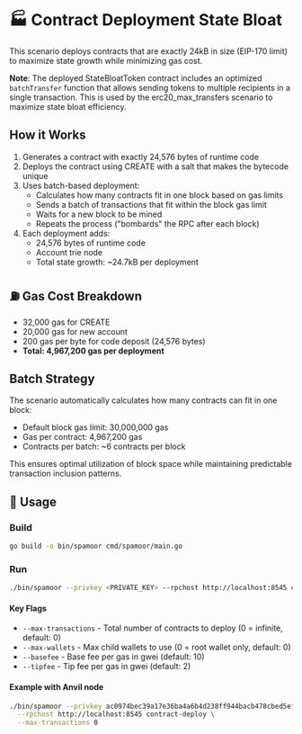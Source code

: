 # 🏭 Contract Deployment State Bloat

This scenario deploys contracts that are exactly 24kB in size (EIP-170 limit) to maximize state growth while minimizing gas cost.

**Note**: The deployed StateBloatToken contract includes an optimized `batchTransfer` function that allows sending tokens to multiple recipients in a single transaction. This is used by the erc20_max_transfers scenario to maximize state bloat efficiency.

## How it Works

1. Generates a contract with exactly 24,576 bytes of runtime code
2. Deploys the contract using CREATE with a salt that makes the bytecode unique
3. Uses batch-based deployment:
   - Calculates how many contracts fit in one block based on gas limits
   - Sends a batch of transactions that fit within the block gas limit
   - Waits for a new block to be mined
   - Repeats the process ("bombards" the RPC after each block)
4. Each deployment adds:
   - 24,576 bytes of runtime code
   - Account trie node
   - Total state growth: ~24.7kB per deployment

## ⛽ Gas Cost Breakdown

- 32,000 gas for CREATE
- 20,000 gas for new account
- 200 gas per byte for code deposit (24,576 bytes)
- **Total: 4,967,200 gas per deployment**

## Batch Strategy

The scenario automatically calculates how many contracts can fit in one block:
- Default block gas limit: 30,000,000 gas
- Gas per contract: 4,967,200 gas
- Contracts per batch: ~6 contracts per block

This ensures optimal utilization of block space while maintaining predictable transaction inclusion patterns.

## 🚀 Usage

### Build
```bash
go build -o bin/spamoor cmd/spamoor/main.go
```

### Run
```bash
./bin/spamoor --privkey <PRIVATE_KEY> --rpchost http://localhost:8545 contract-deploy [flags]
```

#### Key Flags
- `--max-transactions` - Total number of contracts to deploy (0 = infinite, default: 0)
- `--max-wallets` - Max child wallets to use (0 = root wallet only, default: 0)
- `--basefee` - Base fee per gas in gwei (default: 10)
- `--tipfee` - Tip fee per gas in gwei (default: 2)

#### Example with Anvil node
```bash
./bin/spamoor --privkey ac0974bec39a17e36ba4a6b4d238ff944bacb478cbed5efcae784d7bf4f2ff80 \
  --rpchost http://localhost:8545 contract-deploy \
  --max-transactions 0
``` 